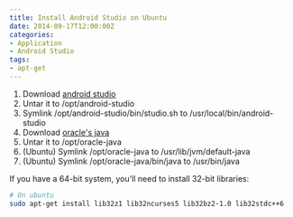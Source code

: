 ```yaml
---
title: Install Android Studio on Ubuntu
date: 2014-09-17T12:00:00Z
categories:
- Application
- Android Studio
tags:
- apt-get
---
```

1. Download [android studio](https://developer.android.com/sdk/installing/studio.html)
2. Untar it to /opt/android-studio
3. Symlink /opt/android-studio/bin/studio.sh to /usr/local/bin/android-studio
4. Download [oracle's java](http://www.oracle.com/technetwork/java/javase/downloads/index.html)
5. Untar it to /opt/oracle-java
6. (Ubuntu) Symlink /opt/oracle-java to /usr/lib/jvm/default-java
7. (Ubuntu) Symlink /opt/oracle-java/bin/java to /usr/bin/java

If you have a 64-bit system, you'll need to install 32-bit libraries:
```bash
# On ubuntu
sudo apt-get install lib32z1 lib32ncurses5 lib32bz2-1.0 lib32stdc++6
```
